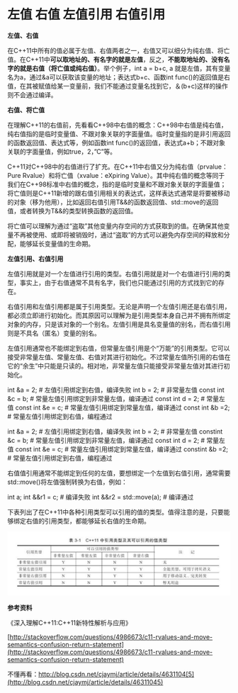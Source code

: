 # 左值 右值 左值引用 右值引用
 

**左值、右值**

在C++11中所有的值必属于左值、右值两者之一，右值又可以细分为纯右值、将亡值。在C++11中**可以取地址的、有名字的就是左值**，反之，**不能取地址的、没有名字的就是右值（将亡值或纯右值）**。举个例子，int a = b+c, a 就是左值，其有变量名为a，通过&a可以获取该变量的地址；表达式b+c、函数int func()的返回值是右值，在其被赋值给某一变量前，我们不能通过变量名找到它，＆(b+c)这样的操作则不会通过编译。

**右值、将亡值**

在理解C++11的右值前，先看看C++98中右值的概念：C++98中右值是纯右值，纯右值指的是临时变量值、不跟对象关联的字面量值。临时变量指的是非引用返回的函数返回值、表达式等，例如函数int func()的返回值，表达式a+b；不跟对象关联的字面量值，例如true，2，”C”等。

C++11对C++98中的右值进行了扩充。在C++11中右值又分为纯右值（prvalue：Pure Rvalue）和将亡值（xvalue：eXpiring Value）。其中纯右值的概念等同于我们在C++98标准中右值的概念，指的是临时变量和不跟对象关联的字面量值；将亡值则是C++11新增的跟右值引用相关的表达式，这样表达式通常是将要被移动的对象（移为他用），比如返回右值引用T&&的函数返回值、std::move的返回值，或者转换为T&&的类型转换函数的返回值。

将亡值可以理解为通过“盗取”其他变量内存空间的方式获取到的值。在确保其他变量不再被使用、或即将被销毁时，通过“盗取”的方式可以避免内存空间的释放和分配，能够延长变量值的生命期。

**左值引用、右值引用**

左值引用就是对一个左值进行引用的类型。右值引用就是对一个右值进行引用的类型，事实上，由于右值通常不具有名字，我们也只能通过引用的方式找到它的存在。

右值引用和左值引用都是属于引用类型。无论是声明一个左值引用还是右值引用，都必须立即进行初始化。而其原因可以理解为是引用类型本身自己并不拥有所绑定对象的内存，只是该对象的一个别名。左值引用是具名变量值的别名，而右值引用则是不具名（匿名）变量的别名。

左值引用通常也不能绑定到右值，但常量左值引用是个“万能”的引用类型。它可以接受非常量左值、常量左值、右值对其进行初始化。不过常量左值所引用的右值在它的“余生”中只能是只读的。相对地，非常量左值只能接受非常量左值对其进行初始化。

int &a = 2;       # 左值引用绑定到右值，编译失败 int b = 2;        # 非常量左值 const int &c = b; # 常量左值引用绑定到非常量左值，编译通过 const int d = 2;  # 常量左值 const int &e = c; # 常量左值引用绑定到常量左值，编译通过 const int &b =2;  # 常量左值引用绑定到右值，编程通过

 int &a = 2; # 左值引用绑定到右值，编译失败 int b = 2; # 非常量左值 constint &c = b; # 常量左值引用绑定到非常量左值，编译通过 const int d = 2; # 常量左值 const int &e = c; # 常量左值引用绑定到常量左值，编译通过 constint &b =2; # 常量左值引用绑定到右值，编程通过

右值值引用通常不能绑定到任何的左值，要想绑定一个左值到右值引用，通常需要std::move()将左值强制转换为右值，例如：

int a; int &&r1 = c;             # 编译失败 int &&r2 = std::move(a);  # 编译通过

下表列出了在C++11中各种引用类型可以引用的值的类型。值得注意的是，只要能够绑定右值的引用类型，都能够延长右值的生命期。 

![](vx_images/20221201093826517_8837.png)

**参考资料**

《深入理解C++11:C++11新特性解析与应用》 

[http://stackoverflow.com/questions/4986673/c11-rvalues-and-move-semantics-confusion-return-statement](http://stackoverflow.com/questions/4986673/c11-rvalues-and-move-semantics-confusion-return-statement)

不懂再看：http://blog.csdn.net/cjaymj/article/details/4631104[5](http://blog.csdn.net/cjaymj/article/details/46311045)